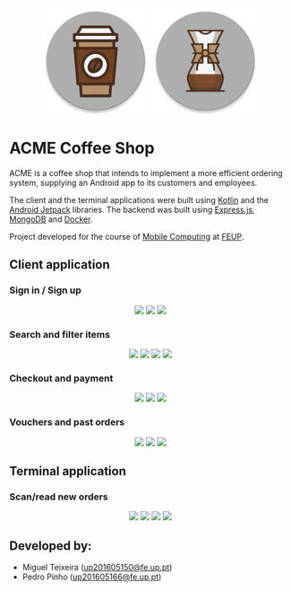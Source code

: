 <p align="center">
  <img src="https://github.com/miguelalexbt/ACME-Coffee-App/blob/master/client/app/src/main/res/mipmap-xxxhdpi/ic_launcher.png" />
  <img src="https://github.com/miguelalexbt/ACME-Coffee-App/blob/master/terminal/app/src/main/res/mipmap-xxxhdpi/ic_launcher.png" />
</p>

# ACME Coffee Shop

ACME is a coffee shop that intends to implement a more efficient ordering system, supplying an Android app to its customers and employees.

The client and the terminal applications were built using [Kotlin](https://kotlinlang.org/) and the [Android Jetpack](https://developer.android.com/jetpack) libraries.
The backend was built using [Express.js](https://expressjs.com/), [MongoDB](https://www.mongodb.com/) and [Docker](https://www.docker.com/).

Project developed for the course of [Mobile Computing](https://sigarra.up.pt/feup/pt/ucurr_geral.ficha_uc_view?pv_ocorrencia_id=459516) at [FEUP](https://sigarra.up.pt/feup/pt/web_page.Inicial).

## Client application
### Sign in / Sign up
<p align="center">
  <img src="https://i.imgur.com/xTRKWJg.png" width="170" />
  <img src="https://i.imgur.com/sMwRvag.png" width="170" /> 
  <img src="https://i.imgur.com/EDsDdw6.png" width="170" />
</p>

### Search and filter items
<p align="center">
  <img src="https://i.imgur.com/1oxeszA.png" width="170" />
  <img src="https://i.imgur.com/w6gtbe7.png" width="170" /> 
  <img src="https://i.imgur.com/Y2Yhih1.png" width="170" />
  <img src="https://i.imgur.com/DdCVjlQ.png" width="170" />
</p>

### Checkout and payment
<p align="center">
  <img src="https://i.imgur.com/GLxETbp.png" width="170" />
  <img src="https://i.imgur.com/47Em0IF.png" width="170" /> 
  <img src="https://i.imgur.com/YkTbFnl.png" width="170" />
</p>

### Vouchers and past orders
<p align="center">
  <img src="https://i.imgur.com/EMDeO3m.png" width="170" />
  <img src="https://i.imgur.com/1DjipSx.png" width="170" /> 
  <img src="https://i.imgur.com/pbINzql.png" width="170" />
</p>

## Terminal application

### Scan/read new orders
<p align="center">
  <img src="https://i.imgur.com/GwHYugL.png" width="170" />
  <img src="https://i.imgur.com/uGrXTmw.png" width="170" />
  <img src="https://i.imgur.com/qLyvW5d.png" width="170" /> 
  <img src="https://i.imgur.com/KNqde8h.png" width="170" />
</p>

## Developed by:
- Miguel Teixeira (up201605150@fe.up.pt)
- Pedro Pinho (up201605166@fe.up.pt)
